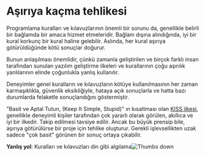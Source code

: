 # Aşırıya kaçma tehlikesi #

Programlama kuralları ve kılavuzlarının önemli bir sorunu da, genellikle belirli bir bağlamda bir amaca hizmet etmeleridir. Bağlam dışına alındığında, iyi bir kural korkunç bir kural haline gelebilir. Aslında, her kural aşırıya götürüldüğünde kötü sonuçlar doğurur.

Bunun anlaşılması önemlidir, çünkü zamanla geliştirilen ve birçok farklı insan tarafından sunulan yazılım geliştirme ilkeleri ve kurallarının çoğu aşırılık yanlılarının elinde çoğunlukla yanlış kullanılır.

Deneyimler genel kuralların ve kılavuzların kötüye kullanılmasının her zaman karmaşıklıkla, güvenlik eksikliğiyle, hataya açık sonuçlarla ve hatta bazı durumlarda felaketle sonuçlandığını göstermiştir.

"Basit ve Aptal Tutun, (Keep It Simple, Stupid)" ın kısaltması olan [KISS ilkesi](https://en.wikipedia.org/wiki/KISS_principle), genellikle deneyimli kişiler tarafından çok yararlı olarak görülen, akıllıca ve iyi bir ilkedir. Takip edilmesi tavsiye edilir. Ancak bu büyük prensip bile, aşırıya götürülürse bir proje için tehlike oluşturur. Gerekli işlevsellikten uzak sadece "çok basit" görünen bir sonuç ortaya çıkabilir.

**Yanlış yol**: Kuralları ve kılavuzları din gibi algılama![Thumbs down](/img/thumbs-down.png)
